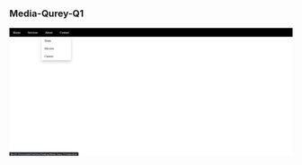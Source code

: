 <h3>Media-Qurey-Q1</h3>

<a href="https://github.com/Ankitmahajna022/CSS-project/tree/main/Happenstance"><img src="Q-1.png"></a>
